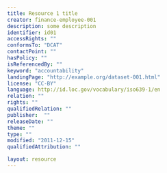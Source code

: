 ```yaml
---
title: Resource 1 title
creator: finance-employee-001
description: some description
identifier: id01
accessRights: ""
conformsTo: "DCAT"
contactPoint: ""
hasPolicy: ""
isReferencedBy: ""
keyword: "accountability"
landingPage: "http://example.org/dataset-001.html"
license: "CC-BY"
language: http://id.loc.gov/vocabulary/iso639-1/en
relation: ""
rights: ""
qualifiedRelation: ""
publisher:  ""
releaseDate: ""
theme: ""
type: ""
modified: "2011-12-15"
qualifiedAttribution: ""

layout: resource
---
```

